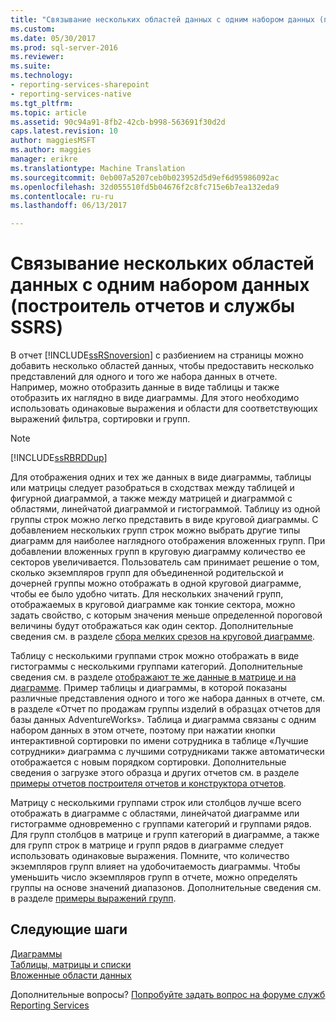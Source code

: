 ```yaml
---
title: "Связывание нескольких областей данных с одним набором данных (построитель отчетов и службы SSRS) | Документы Microsoft"
ms.custom: 
ms.date: 05/30/2017
ms.prod: sql-server-2016
ms.reviewer: 
ms.suite: 
ms.technology:
- reporting-services-sharepoint
- reporting-services-native
ms.tgt_pltfrm: 
ms.topic: article
ms.assetid: 90c94a91-8fb2-42cb-b998-563691f30d2d
caps.latest.revision: 10
author: maggiesMSFT
ms.author: maggies
manager: erikre
ms.translationtype: Machine Translation
ms.sourcegitcommit: 0eb007a5207ceb0b023952d5d9ef6d95986092ac
ms.openlocfilehash: 32d055510fd5b04676f2c8fc715e6b7ea132eda9
ms.contentlocale: ru-ru
ms.lasthandoff: 06/13/2017

---
```


# <a name="linking-multiple-data-regions-to-the-same-dataset-report-builder-and-ssrs"></a>Связывание нескольких областей данных с одним набором данных (построитель отчетов и службы SSRS)

В отчет [!INCLUDE[ssRSnoversion](../../includes/ssrsnoversion-md.md)] с разбиением на страницы можно добавить несколько областей данных, чтобы предоставить несколько представлений для одного и того же набора данных в отчете. Например, можно отобразить данные в виде таблицы и также отобразить их наглядно в виде диаграммы. Для этого необходимо использовать одинаковые выражения и области для соответствующих выражений фильтра, сортировки и групп.  
  
> [!NOTE]  
>  [!INCLUDE[ssRBRDDup](../../includes/ssrbrddup-md.md)]  
  
 Для отображения одних и тех же данных в виде диаграммы, таблицы или матрицы следует разобраться в сходствах между таблицей и фигурной диаграммой, а также между матрицей и диаграммой с областями, линейчатой диаграммой и гистограммой. Таблицу из одной группы строк можно легко представить в виде круговой диаграммы. С добавлением нескольких групп строк можно выбрать другие типы диаграмм для наиболее наглядного отображения вложенных групп. При добавлении вложенных групп в круговую диаграмму количество ее секторов увеличивается. Пользователь сам принимает решение о том, сколько экземпляров групп для объединенной родительской и дочерней группы можно отображать в одной круговой диаграмме, чтобы ее было удобно читать. Для нескольких значений групп, отображаемых в круговой диаграмме как тонкие сектора, можно задать свойство, с которым значения меньше определенной пороговой величины будут отображаться как один сектор. Дополнительные сведения см. в разделе [сбора мелких срезов на круговой диаграмме](../../reporting-services/report-design/collect-small-slices-on-a-pie-chart-report-builder-and-ssrs.md).  
  
 Таблицу с несколькими группами строк можно отображать в виде гистограммы с несколькими группами категорий. Дополнительные сведения см. в разделе [отображают те же данные в матрице и на диаграмме](../../reporting-services/report-design/display-the-same-data-on-a-matrix-and-a-chart-report-builder.md). Пример таблицы и диаграммы, в которой показаны различные представления одного и того же набора данных в отчете, см. в разделе «Отчет по продажам группы изделий в образцах отчетов для базы данных AdventureWorks». Таблица и диаграмма связаны с одним набором данных в этом отчете, поэтому при нажатии кнопки интерактивной сортировки по имени сотрудника в таблице «Лучшие сотрудники» диаграмма с лучшими сотрудниками также автоматически отображается с новым порядком сортировки. Дополнительные сведения о загрузке этого образца и других отчетов см. в разделе [примеры отчетов построителя отчетов и конструктора отчетов](http://go.microsoft.com/fwlink/?LinkId=198283).  
  
 Матрицу с несколькими группами строк или столбцов лучше всего отображать в диаграмме с областями, линейчатой диаграмме или гистограмме одновременно с группами категорий и группами рядов. Для групп столбцов в матрице и групп категорий в диаграмме, а также для групп строк в матрице и групп рядов в диаграмме следует использовать одинаковые выражения. Помните, что количество экземпляров групп влияет на удобочитаемость диаграммы. Чтобы уменьшить число экземпляров групп в отчете, можно определять группы на основе значений диапазонов. Дополнительные сведения см. в разделе [примеры выражений групп](../../reporting-services/report-design/group-expression-examples-report-builder-and-ssrs.md).  
  
## <a name="next-steps"></a>Следующие шаги

[Диаграммы](../../reporting-services/report-design/charts-report-builder-and-ssrs.md)   
[Таблицы, матрицы и списки](../../reporting-services/report-design/tables-matrices-and-lists-report-builder-and-ssrs.md)   
[Вложенные области данных](../../reporting-services/report-design/nested-data-regions-report-builder-and-ssrs.md)  

Дополнительные вопросы? [Попробуйте задать вопрос на форуме служб Reporting Services](http://go.microsoft.com/fwlink/?LinkId=620231)
